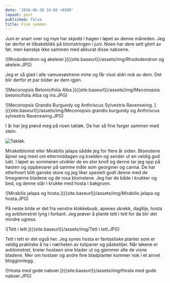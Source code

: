 ```yaml
---
date: '2016-06-28 16:06 +0200'
layout: post
published: false
title: Fine sammen
---
```


Juni er snart over og mye har skjedd i hagen i løpet av denne måneden. Jeg tar derfor et tilbakeblikk på blomstringen i juni. Noen har dere sett glimt av før, men kanskje ikke sammen med akkurat disse naboene. 

![Rhododendron og akeleier.]({{site.baseurl}}/assets/img/Rhododendron og akeleie.JPG)

Jeg er så glad i alle vamuesøstrene mine og får visst aldri nok av dem. Det blir derfor et par bilder av dem igjen.

![Meconopsis Betonicifolia Alba.]({{site.baseurl}}/assets/img/Meconopsis betonicifolia Alba og iris.JPG)

![Meconopsis Grandis Burgundy og Anthriscus Sylvestris Ravenswing. ]({{site.baseurl}}/assets/img/Meconopsis grandis burgundy og Anthriscus sylvestris Ravenswing.JPG)

<!--more-->

I år har jeg prøvd meg på noen takløk. De har så fine farger sammen med stein. 

![Takløk.]({{site.baseurl}}/assets/img/Sempervivum.JPG)

Mirakelblomst eller Mirabilis jalapa sådde jeg for flere år siden. Blomstene åpner seg mest om ettermiddagen og kvelden og sender ut en veldig god lukt. I løpet av sommeren utvikler de en stor knoll og denne tar jeg opp på høsten og oppbevarer på samme måte som georginer og canna. De har etterhvert blitt ganske store og jeg liker spesielt godt denne med de limegrønne bladene og de rosa blomstene. Jeg har de både i krukker og bed, og denne står i krukke med hosta i bakgrunn.

![Mirabilis jalapa og hosta.]({{site.baseurl}}/assets/img/Mirabilis jalapa og hosta.JPG)

På neste bilde er det fra venstre klokkebusk, apenes skrekk, daglilje, hosta og avblomstret lyng i forkant. Jeg prøver å plante tett i tett for da blir det mindre ugress. 

![Tett i tett.]({{site.baseurl}}/assets/img/Tett i tett.JPG)

Tett i tett er det også her. Jeg synes hosta er fantastiske planter som er veldig praktiske å ha i nærheten av tulipaner og påskeliljer. Når løkene er avblomstret, breier hostaen sine blader ut og gjemmer alle de visne bladene. Mer om hostaer og andre fine bladplanter kommer nok i et annet blogginnlegg.

![Hosta med gode naboer.]({{site.baseurl}}/assets/img/Hosta med gode naboer.JPG)











